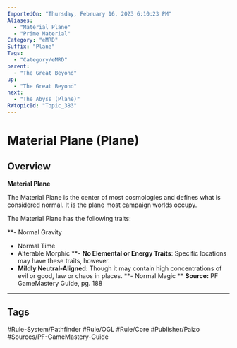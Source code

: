 ```yaml
---
ImportedOn: "Thursday, February 16, 2023 6:10:23 PM"
Aliases:
  - "Material Plane"
  - "Prime Material"
Category: "eMRD"
Suffix: "Plane"
Tags:
  - "Category/eMRD"
parent:
  - "The Great Beyond"
up:
  - "The Great Beyond"
next:
  - "The Abyss (Plane)"
RWtopicId: "Topic_383"
---
```

# Material Plane (Plane)
## Overview
**Material Plane**

The Material Plane is the center of most cosmologies and defines what is considered normal. It is the plane most campaign worlds occupy.

The Material Plane has the following traits:

**- Normal Gravity
- Normal Time
- Alterable Morphic
**- **No Elemental or Energy Traits**: Specific locations may have these traits, however.
- **Mildly Neutral-Aligned**: Though it may contain high concentrations of evil or good, law or chaos in places.
**- Normal Magic
**
**Source:** PF GameMastery Guide, pg. 188


---
## Tags
#Rule-System/Pathfinder #Rule/OGL #Rule/Core #Publisher/Paizo #Sources/PF-GameMastery-Guide

